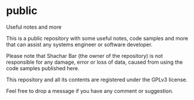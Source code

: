 # public
Useful notes and more

This is a public repository with some useful notes, code samples and more that can assist any systems engineer or software developer.

Please note that Shachar Bar (the owner of the repository) is not responsible for any damage, error or loss of data, caused from using the code samples published here.

This repository and all its contents are registered under the GPLv3 license.

Feel free to drop a message if you have any comment or suggestion. 
